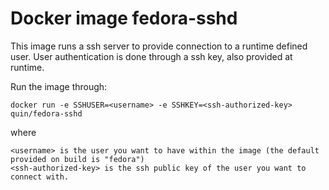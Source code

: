 # Docker image fedora-sshd

This image runs a ssh server to provide connection to a runtime defined user.
User authentication is done through a ssh key, also provided at runtime.

Run the image through:

    docker run -e SSHUSER=<username> -e SSHKEY=<ssh-authorized-key>  quin/fedora-sshd

where

    <username> is the user you want to have within the image (the default provided on build is "fedora")
    <ssh-authorized-key> is the ssh public key of the user you want to connect with.
